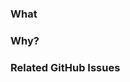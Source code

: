 ### What

<!--
What does this PR do? This should match `CHANGELOG.md`. 
-->

### Why?

<!--
What is the motivation behind this PR?
-->

### Related GitHub Issues

<!--
Include links to any related GitHub Issues, if relevant.

Refer to the following docs for linking keywords
https://docs.github.com/en/get-started/writing-on-github/working-with-advanced-formatting/using-keywords-in-issues-and-pull-requests
-->
